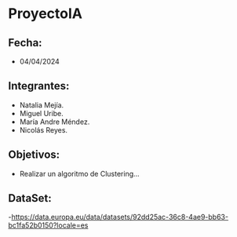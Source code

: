 # ProyectoIA

## Fecha: 
- 04/04/2024
  
## Integrantes: 
- Natalia Mejía.
- Miguel Uribe.
- María Andre Méndez.
- Nicolás Reyes.

## Objetivos: 
- Realizar un algoritmo de Clustering...

## DataSet:
-https://data.europa.eu/data/datasets/92dd25ac-36c8-4ae9-bb63-bc1fa52b0150?locale=es
